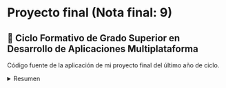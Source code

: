 # Proyecto final (Nota final: 9)
## 📒 Ciclo Formativo de Grado Superior en Desarrollo de Aplicaciones Multiplataforma
Código fuente de la aplicación de mi proyecto final del último año de ciclo.
<details><summary>Resumen</summary>
<p>

#### We can hide anything, even code!

```ruby
   puts "Hello World"
```

</p>
</details>
